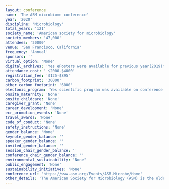 ```yaml
---
layout: conference 
name: 'The ASM microbiome conference'
year: '2020'
discipline: 'Microbiology'
total_years: '121'
society_name: 'American society for microbiology'
society_members: '47,000'
attendees: '20000'
venue: 'San Francisco, California'
frequency: 'Annual'
sponsors: ''
virtual_option: 'None'
digital_archives: 'Yes ePosters were available for previous year(2019)meeting only. Recorded sessioin for previous meetings (e.g. 2019) was available at a price ($340-$540).'
attendance_cost: ' $2000-$4000'
registration_fee: '$125-$895'
carbon_footprint: '30000'
other_carbon_footprint: '6000'
electonic_program: 'Yes scientific program was available on conference website by Day and by Track.'
onsite_maternity: 'None'
onsite_childcare: 'None'
caregiver_grant: 'None'
career_development: 'None'
ecr_promotion_events: 'None'
travel_awards: 'None'
code_of_conduct: 'None'
safety_instructions: 'None'
gender_balance: 'None'
keynote_gender_balance: ''
speaker_gender_balance: ''
invited_gender_balance: ''
session_chair_gender_balance: ''
conference_chair_gender_balance: ''
environmental_sustainability: 'None'
public_engagement: 'None'
sustainability_initiatives: 'None'
conference_url: 'https://www.asm.org/Events/ASM-Microbe/Home'
other_details: 'The American Society for Microbiology (ASM) is the oldest and largest single life science membership organization in the world. Membership has grown from 59 scientists in 1899 to more than 47,000 members today, with more than one third located outside the United States. The members represent 26 disciplines of microbiological specialization plus a division for microbiology educators. '
---
```

